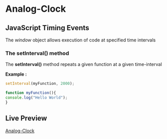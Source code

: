 # Analog-Clock

## JavaScript Timing Events 
The _window_ object allows execution of code at specified time intervals

### The setInterval() method
The **setInterval()** method repeats a given function at a given time-interval <br>

__Example :__
``` javascript
setInterval(myFunction, 2000);

function myFunction(){
console.log("Hello World");
}
```

## Live Preview
[Analog-Clock](https://utkarsh3128.github.io/Analog-Clock/)

